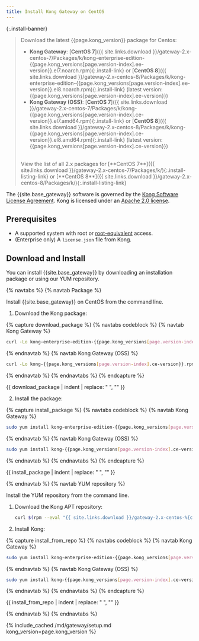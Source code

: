 ```yaml
---
title: Install Kong Gateway on CentOS
---
```


<!-- Banner with links to latest downloads -->
<!-- The install-link and install-listing-link classes are used for tracking, do not remove -->

{:.install-banner}
> Download the latest {{page.kong_version}} package for Centos:
> * **Kong Gateway**:
> [**CentOS 7**]({{ site.links.download }}/gateway-2.x-centos-7/Packages/k/kong-enterprise-edition-{{page.kong_versions[page.version-index].ee-version}}.el7.noarch.rpm){:.install-link} or
> [**CentOS 8**]({{ site.links.download }}/gateway-2.x-centos-8/Packages/k/kong-enterprise-edition-{{page.kong_versions[page.version-index].ee-version}}.el8.noarch.rpm){:.install-link}
> (latest version: {{page.kong_versions[page.version-index].ee-version}})
> * **Kong Gateway (OSS)**:
> [**CentOS 7**]({{ site.links.download }}/gateway-2.x-centos-7/Packages/k/kong-{{page.kong_versions[page.version-index].ce-version}}.el7.amd64.rpm){:.install-link} or
> [**CentOS 8**]({{ site.links.download }}/gateway-2.x-centos-8/Packages/k/kong-{{page.kong_versions[page.version-index].ce-version}}.el8.amd64.rpm){:.install-link}
> (latest version: {{page.kong_versions[page.version-index].ce-version}})
>
> <br>
> <span class="install-subtitle">View the list of all 2.x packages for
> [**CentOS 7**]({{ site.links.download }}/gateway-2.x-centos-7/Packages/k/){:.install-listing-link} or
> [**CentOS 8**]({{ site.links.download }}/gateway-2.x-centos-8/Packages/k/){:.install-listing-link} </span>


The {{site.base_gateway}} software is governed by the
[Kong Software License Agreement](https://konghq.com/kongsoftwarelicense).
Kong is licensed under an
[Apache 2.0 license](https://github.com/Kong/kong/blob/master/LICENSE).

## Prerequisites

* A supported system with root or [root-equivalent](/gateway/{{page.kong_version}}/plan-and-deploy/kong-user) access.
* (Enterprise only) A `license.json` file from Kong.

## Download and Install

You can install {{site.base_gateway}} by downloading an installation package or
using our YUM repository.

{% navtabs %}
{% navtab Package %}

Install {{site.base_gateway}} on CentOS from the command line.

1. Download the Kong package:

{% capture download_package %}
{% navtabs codeblock %}
{% navtab Kong Gateway %}
```bash
curl -Lo kong-enterprise-edition-{{page.kong_versions[page.version-index].ee-version}}.rpm $(rpm --eval "{{ site.links.download }}/gateway-2.x-centos-%{centos_ver}/Packages/k/kong-enterprise-edition-{{page.kong_versions[page.version-index].ee-version}}.el%{centos_ver}.noarch.rpm")
```
{% endnavtab %}
{% navtab Kong Gateway (OSS) %}
```bash
curl -Lo kong-{{page.kong_versions[page.version-index].ce-version}}.rpm $(rpm --eval "{{ site.links.download }}/gateway-2.x-centos-%{centos_ver}/Packages/k/kong-{{page.kong_versions[page.version-index].ce-version}}.el%{centos_ver}.amd64.rpm")
```
{% endnavtab %}
{% endnavtabs %}
{% endcapture %}

{{ download_package | indent | replace: " </code>", "</code>" }}

2. Install the package:

{% capture install_package %}
{% navtabs codeblock %}
{% navtab Kong Gateway %}
```bash
sudo yum install kong-enterprise-edition-{{page.kong_versions[page.version-index].ee-version}}.rpm
```
{% endnavtab %}
{% navtab Kong Gateway (OSS) %}
```bash
sudo yum install kong-{{page.kong_versions[page.version-index].ce-version}}.rpm
```
{% endnavtab %}
{% endnavtabs %}
{% endcapture %}

{{ install_package | indent | replace: " </code>", "</code>" }}

{% endnavtab %}
{% navtab YUM repository %}

Install the YUM repository from the command line.

1. Download the Kong APT repository:
    ```bash
    curl $(rpm --eval "{{ site.links.download }}/gateway-2.x-centos-%{centos_ver}/config.repo") | sudo tee /etc/yum.repos.d/kong.repo
    ```

2. Install Kong:

{% capture install_from_repo %}
{% navtabs codeblock %}
{% navtab Kong Gateway %}
```bash
sudo yum install kong-enterprise-edition-{{page.kong_versions[page.version-index].ee-version}}
```
{% endnavtab %}
{% navtab Kong Gateway (OSS) %}
```bash
sudo yum install kong-{{page.kong_versions[page.version-index].ce-version}}
```
{% endnavtab %}
{% endnavtabs %}
{% endcapture %}

{{ install_from_repo | indent | replace: " </code>", "</code>" }}

{% endnavtab %}
{% endnavtabs %}

<!-- Setup content shared between all Linux installation topics: Amazon Linux, CentOS, Ubuntu, and RHEL.
Includes the following sections: Setup configs, Using a database, Using a yaml declarative config file,
Using a yaml declarative config file, Verify install, Enable and configure Kong Manager, Enable Dev Portal,
Support, and Next Steps.
Located in the app/_includes/md/gateway folder.
See https://docs.konghq.com/contributing/includes/ for more information about using includes in this project.
-->

{% include_cached /md/gateway/setup.md kong_version=page.kong_version %}
